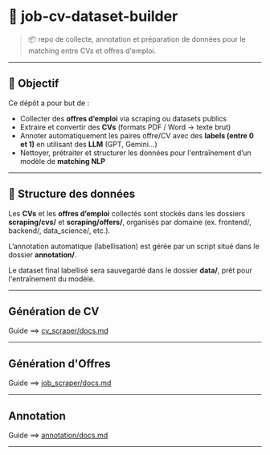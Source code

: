 # 🧰 job-cv-dataset-builder

> 📦 repo de collecte, annotation et préparation de données pour le matching entre CVs et offres d'emploi.

---

## 🎯 Objectif

Ce dépôt a pour but de :
- Collecter des **offres d’emploi** via scraping ou datasets publics
- Extraire et convertir des **CVs** (formats PDF / Word → texte brut)
- Annoter automatiquement les paires offre/CV avec des **labels (entre 0 et 1)** en utilisant des **LLM** (GPT, Gemini…)
- Nettoyer, prétraiter et structurer les données pour l'entraînement d’un modèle de **matching NLP**

---

## 📂 Structure des données

Les **CVs** et les **offres d’emploi** collectés sont stockés dans les dossiers **scraping/cvs/** et **scraping/offers/**, organisés par domaine (ex. frontend/, backend/, data_science/, etc.).

L’annotation automatique (labellisation) est gérée par un script situé dans le dossier **annotation/**.

Le dataset final labellisé sera sauvegardé dans le dossier **data/**, prêt pour l'entraînement du modèle.

---
## Génération de CV

Guide ==> [cv_scraper/docs.md](./cv_scraper/docs.md)

---
## Génération d'Offres

Guide ==> [job_scraper/docs.md](./job_scraper/docs.md)

---
## Annotation

Guide ==> [annotation/docs.md](./annotation/docs.md)


---
